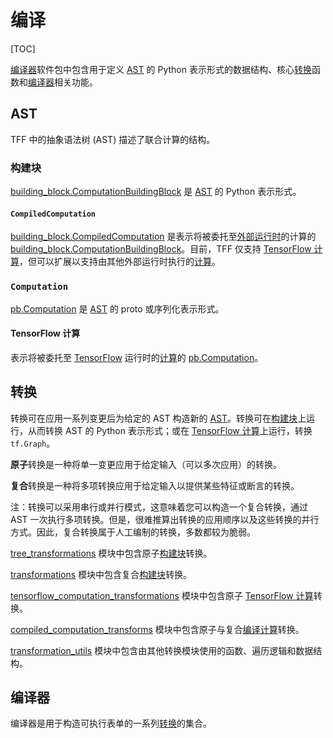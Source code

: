 # 编译

[TOC]

[编译器](https://github.com/tensorflow/federated/blob/main/tensorflow_federated/python/core/impl/compiler)软件包中包含用于定义 [AST](#ast) 的 Python 表示形式的数据结构、核心[转换](#transformation)函数和[编译器](#compiler)相关功能。

## AST

TFF 中的抽象语法树 (AST) 描述了联合计算的结构。

### 构建块

[building_block.ComputationBuildingBlock](https://github.com/tensorflow/federated/blob/main/tensorflow_federated/python/core/impl/compiler/building_blocks.py) 是 [AST](#ast) 的 Python 表示形式。

#### `CompiledComputation`

[building_block.CompiledComputation](https://github.com/tensorflow/federated/blob/main/tensorflow_federated/python/core/impl/compiler/building_blocks.py) 是表示将被委托至[外部运行时](https://github.com/tensorflow/federated/blob/main/tensorflow_federated/python/core/impl/compiler/building_blocks.py)的计算的 [building_block.ComputationBuildingBlock](execution.md#external-runtime)。目前，TFF 仅支持 [TensorFlow 计算](#tensorFlow-computation)，但可以扩展以支持由其他外部运行时执行的[计算](#computation)。

### `Computation`

[pb.Computation](https://github.com/tensorflow/federated/blob/main/tensorflow_federated/proto/v0/computation.proto) 是 [AST](#ast) 的 proto 或序列化表示形式。

#### TensorFlow 计算

表示将被委托至 [TensorFlow](https://github.com/tensorflow/federated/blob/main/tensorflow_federated/proto/v0/computation.proto) 运行时的[计算](#computation)的 [pb.Computation](execution.md#tensorflow)。

## 转换

转换可在应用一系列变更后为给定的 AST 构造新的 [AST](#ast)。转换可在[构建块](#building-block)上运行，从而转换 AST 的 Python 表示形式；或在 [TensorFlow 计算](#tensorFlow-computation)上运行，转换 `tf.Graph`。

**原子**转换是一种将单一变更应用于给定输入（可以多次应用）的转换。

**复合**转换是一种将多项转换应用于给定输入以提供某些特征或断言的转换。

注：转换可以采用串行或并行模式，这意味着您可以构造一个复合转换，通过 AST 一次执行多项转换。但是，很难推算出转换的应用顺序以及这些转换的并行方式。因此，复合转换属于人工编制的转换，多数都较为脆弱。

[tree_transformations](https://github.com/tensorflow/federated/blob/main/tensorflow_federated/python/core/impl/compiler/tree_transformations.py) 模块中包含原子[构建块](#building-block)转换。

[transformations](https://github.com/tensorflow/federated/blob/main/tensorflow_federated/python/core/impl/compiler/transformations.py) 模块中包含复合[构建块](#building-block)转换。

[tensorflow_computation_transformations](https://github.com/tensorflow/federated/blob/main/tensorflow_federated/python/core/impl/compiler/tensorflow_computation_transformations.py) 模块中包含原子 [TensorFlow 计算](#tensorflow-computation)转换。

[compiled_computation_transforms](https://github.com/tensorflow/federated/blob/main/tensorflow_federated/python/core/impl/compiler/compiled_computation_transformations.py) 模块中包含原子与复合[编译计算](#compiled-computation)转换。

[transformation_utils](https://github.com/tensorflow/federated/blob/main/tensorflow_federated/python/core/impl/compiler/transformation_utils.py) 模块中包含由其他转换模块使用的函数、遍历逻辑和数据结构。

## 编译器

编译器是用于构造可执行表单的一系列[转换](#transformation)的集合。
